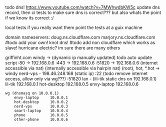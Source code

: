 todo dns!
https://www.youtube.com/watch?v=7MWhwdbKW5c
update dns record, then ci tests to make sure dns is correct???
but also whats the point if we know its correct :/

local tests if you really want them
point the tests at a guix machine






domain nameservers:
doug.ns.cloudflare.com
marjory.ns.cloudflare.com
#todo add your own! knot dns!
#todo add non cloudflare which works as slave! hurricane electric? im sure there are many others

griffinht.com
    windy -> (dynamic ip manually updated) todo auto update script
        :80 -> 192.168.0.6
        :443 -> 192.168.0.6
        :51820 -> 192.168.0.6
        (internet accessible via nat)
        (internally accessible via hairpin nat)
    (root), hot, \*.hot -> windy 
    nerd-vps - 198.46.248.168 (static ip)
        :22 (todo remove internet access, allow only via wg???)
        :51820
    lan - (lil-tik static dns on 192.168.0.1)
        lil-tik     192.168.0.1
        hot-desktop 192.168.0.5
        envy-laptop 192.168.0.6

    wg (dnsmasq on 10.0.0.1)
        envy-laptop     10.0.0.1
        hot-desktop     10.0.0.2
        nerd-vps        10.0.0.3
        smart-laptop    10.0.0.4
        phone           10.0.0.5
        other-phone     10.0.0.6
